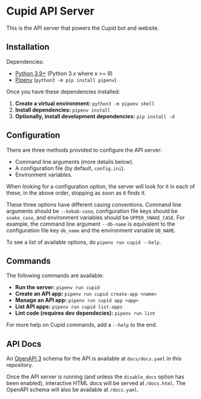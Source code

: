 # Cupid API Server

This is the API server that powers the Cupid bot and website.

## Installation

Dependencies:

- [Python 3.9+](https://www.python.org/downloads/) (Python 3.x where x >= 9)
- [Pipenv](https://pypi.org/project/pipenv/) (`python3 -m pip install pipenv`)

Once you have these dependencies installed:

1. **Create a virtual environment:** `python3 -m pipenv shell`
2. **Install dependencies:** `pipenv install`
3. **Optionally, install development dependencies:** `pip install -d`

## Configuration

There are three methods provided to configure the API server:

- Command line arguments (more details below).
- A configuration file (by default, `config.ini`).
- Environment variables.

When looking for a configuration option, the server will look for it in each of
these, in the above order, stopping as soon as it finds it.

These three options have different casing conventions. Command line arguments
should be `--kebab-case`, configuration file keys should be `snake_case`, and
environment variables should be `UPPER_SNAKE_CASE`. For example, the command
line argument `--db-name` is equivalent to the configuration file key `db_name`
and the environment variable `DB_NAME`.

To see a list of available options, do `pipenv run cupid --help`.

## Commands

The following commands are available:

- **Run the server:** `pipenv run cupid`
- **Create an API app:** `pipenv run cupid create-app <name>`
- **Manage an API app:** `pipenv run cupid app <app>`
- **List API apps:** `pipenv run cupid list-apps`
- **Lint code (requires dev dependecies):** `pipenv run lint`

For more help on Cupid commands, add a `--help` to the end.

## API Docs

An [OpenAPI 3](https://swagger.io/specification) schema for the API is available at `docs/docs.yaml` in this repository.

Once the API server is running (and unless the `disable_docs` option has been enabled), interactive HTML docs will be served at `/docs.html`. The OpenAPI schema will also be available at `/docs.yaml`.
